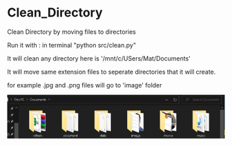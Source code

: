 # Clean_Directory
Clean Directory by moving files to directories


Run it with : in terminal "python src/clean.py"

It will clean any directory
here is '/mnt/c/USers/Mat/Documents'

It will move same extension files to seperate directories that it will create.

for example .jpg and .png files will go to 'image' folder

<img src="https://github.com/matinrasooli/matinrasooli/blob/main/pics.png?raw=true" />
